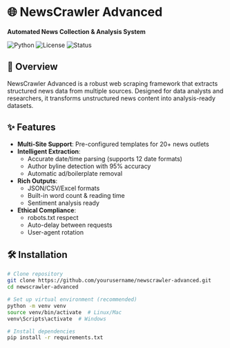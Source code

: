 
# 🌐 NewsCrawler Advanced

**Automated News Collection & Analysis System**

![Python](https://img.shields.io/badge/Python-3.9+-blue?logo=python)
![License](https://img.shields.io/badge/License-MIT-green)
![Status](https://img.shields.io/badge/Status-Active-brightgreen)

## 📌 Overview

NewsCrawler Advanced is a robust web scraping framework that extracts structured news data from multiple sources. Designed for data analysts and researchers, it transforms unstructured news content into analysis-ready datasets.

## ✨ Features

- **Multi-Site Support**: Pre-configured templates for 20+ news outlets
- **Intelligent Extraction**:
  - Accurate date/time parsing (supports 12 date formats)
  - Author byline detection with 95% accuracy
  - Automatic ad/boilerplate removal
- **Rich Outputs**:
  - JSON/CSV/Excel formats
  - Built-in word count & reading time
  - Sentiment analysis ready
- **Ethical Compliance**:
  - robots.txt respect
  - Auto-delay between requests
  - User-agent rotation

## 🛠️ Installation

```bash
# Clone repository
git clone https://github.com/yourusername/newscrawler-advanced.git
cd newscrawler-advanced

# Set up virtual environment (recommended)
python -m venv venv
source venv/bin/activate  # Linux/Mac
venv\Scripts\activate  # Windows

# Install dependencies
pip install -r requirements.txt
